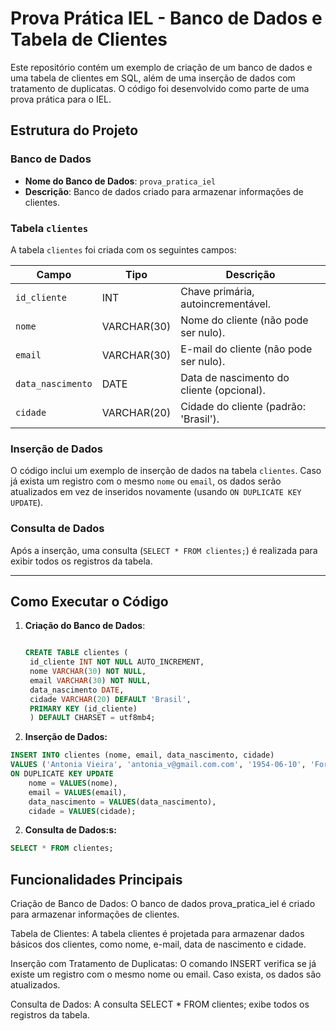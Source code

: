 # Prova Prática IEL - Banco de Dados e Tabela de Clientes

Este repositório contém um exemplo de criação de um banco de dados e uma tabela de clientes em SQL, além de uma inserção de dados com tratamento de duplicatas. O código foi desenvolvido como parte de uma prova prática para o IEL.

## Estrutura do Projeto

### Banco de Dados
- **Nome do Banco de Dados**: `prova_pratica_iel`
- **Descrição**: Banco de dados criado para armazenar informações de clientes.

### Tabela `clientes`
A tabela `clientes` foi criada com os seguintes campos:

| Campo             | Tipo         | Descrição                                      |
|-------------------|--------------|------------------------------------------------|
| `id_cliente`      | INT          | Chave primária, autoincrementável.             |
| `nome`            | VARCHAR(30)  | Nome do cliente (não pode ser nulo).           |
| `email`           | VARCHAR(30)  | E-mail do cliente (não pode ser nulo).         |
| `data_nascimento` | DATE         | Data de nascimento do cliente (opcional).      |
| `cidade`          | VARCHAR(20)  | Cidade do cliente (padrão: 'Brasil').          |

### Inserção de Dados
O código inclui um exemplo de inserção de dados na tabela `clientes`. Caso já exista um registro com o mesmo `nome` ou `email`, os dados serão atualizados em vez de inseridos novamente (usando `ON DUPLICATE KEY UPDATE`).

### Consulta de Dados
Após a inserção, uma consulta (`SELECT * FROM clientes;`) é realizada para exibir todos os registros da tabela.

---

## Como Executar o Código

1. **Criação do Banco de Dados**:
   ```sql

   CREATE TABLE clientes (
    id_cliente INT NOT NULL AUTO_INCREMENT,
    nome VARCHAR(30) NOT NULL,
    email VARCHAR(30) NOT NULL,
    data_nascimento DATE,
    cidade VARCHAR(20) DEFAULT 'Brasil',
    PRIMARY KEY (id_cliente)
    ) DEFAULT CHARSET = utf8mb4;

2. **Inserção de Dados:**
  ```sql
  INSERT INTO clientes (nome, email, data_nascimento, cidade)
  VALUES ('Antonia Vieira', 'antonia_v@gmail.com.com', '1954-06-10', 'Fortaleza')
  ON DUPLICATE KEY UPDATE 
      nome = VALUES(nome),
      email = VALUES(email),
      data_nascimento = VALUES(data_nascimento),
      cidade = VALUES(cidade);
 ```
2. **Consulta de Dados:s:**
```sql
SELECT * FROM clientes;
```

## Funcionalidades Principais
Criação de Banco de Dados: O banco de dados prova_pratica_iel é criado para armazenar informações de clientes.

Tabela de Clientes: A tabela clientes é projetada para armazenar dados básicos dos clientes, como nome, e-mail, data de nascimento e cidade.

Inserção com Tratamento de Duplicatas: O comando INSERT verifica se já existe um registro com o mesmo nome ou email. Caso exista, os dados são atualizados.

Consulta de Dados: A consulta SELECT * FROM clientes; exibe todos os registros da tabela.
